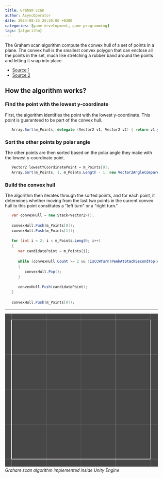 ```yaml
---
title: Graham Scan
author: AsyncOperator
date: 2024-08-25 20:20:00 +0300
categories: [game development, game programming]
tags: [algorithm]
---
```



The Graham scan algorithm compute the convex hull of a set of points in a plane.
The convex hull is the smallest convex polygon that can enclose all the points in the set, much like stretching a rubber band around the points and letting it snap into place.

- [Source 1](https://www.algorithm-archive.org/contents/graham_scan/graham_scan.html)
- [Source 2](https://www.youtube.com/watch?v=9rQMLpQn5xQ)

## How the algorithm works?

### Find the point with the lowest y-coordinate

First, the algorithm identifies the point with the lowest y-coordinate.
This point is guaranteed to be part of the convex hull.

```csharp
   Array.Sort(m_Points, delegate (Vector2 v1, Vector2 v2) { return v1.y.CompareTo(v2.y); });
```

### Sort the other points by polar angle

The other points are then sorted based on the polar angle they make with the lowest y-coordinate point.

```csharp
   Vector2 lowestYCoordinatePoint = m_Points[0];
   Array.Sort(m_Points, 1, m_Points.Length - 1, new Vector2AngleComparer(lowestYCoordinatePoint));
```

### Build the convex hull

The algorithm then iterates through the sorted points, and for each point, it determines whether moving from the last two points in the current convex hull to this point constitutes a "left turn" or a "right turn."

```csharp
   var convexHull = new Stack<Vector2>();
   
   convexHull.Push(m_Points[0]);
   convexHull.Push(m_Points[1]);
   
   for (int i = 2; i < m_Points.Length; i++)
   {
      var candidatePoint = m_Points[i];
   
      while (convexHull.Count >= 2 && !IsCCWTurn(PeekAtStackSecondTop(convexHull), convexHull.Peek(), candidatePoint))
      {
         convexHull.Pop();
      }
   
      convexHull.Push(candidatePoint);
   }
   
   convexHull.Push(m_Points[0]);
```

---

![Graham scan algorithm demonstration](/assets/img/posts/graham-scan.gif)
_Graham scan algorithm implemented inside Unity Engine_
